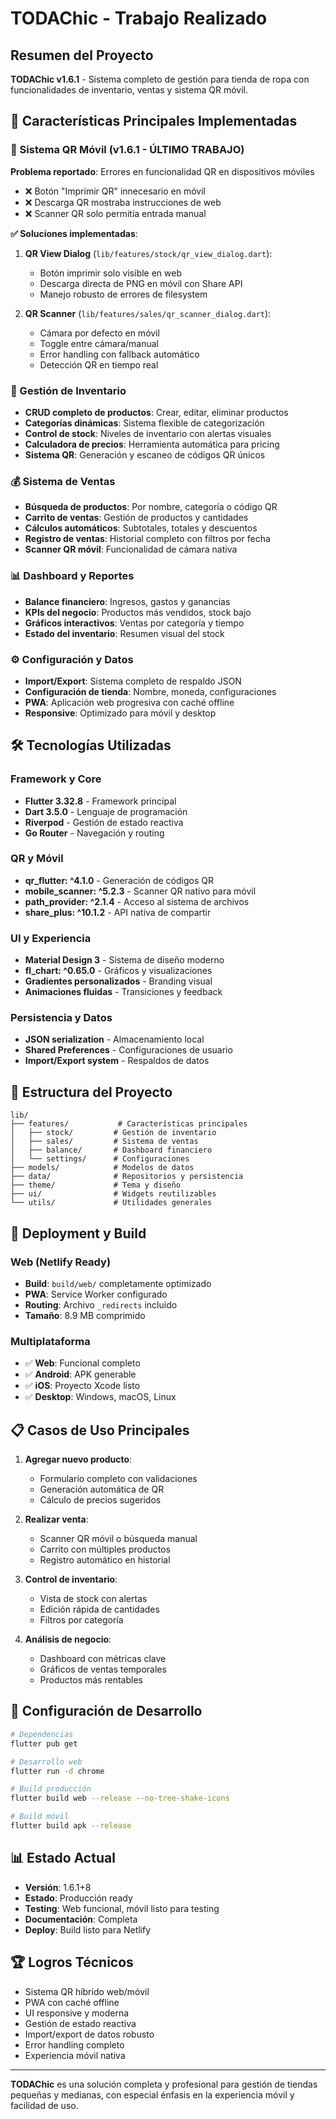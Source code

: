 # TODAChic - Trabajo Realizado

## Resumen del Proyecto
**TODAChic v1.6.1** - Sistema completo de gestión para tienda de ropa con funcionalidades de inventario, ventas y sistema QR móvil.

## 🎯 Características Principales Implementadas

### 📱 Sistema QR Móvil (v1.6.1 - ÚLTIMO TRABAJO)
**Problema reportado**: Errores en funcionalidad QR en dispositivos móviles
- ❌ Botón "Imprimir QR" innecesario en móvil
- ❌ Descarga QR mostraba instrucciones de web
- ❌ Scanner QR solo permitía entrada manual

**✅ Soluciones implementadas**:
1. **QR View Dialog** (`lib/features/stock/qr_view_dialog.dart`):
   - Botón imprimir solo visible en web
   - Descarga directa de PNG en móvil con Share API
   - Manejo robusto de errores de filesystem

2. **QR Scanner** (`lib/features/sales/qr_scanner_dialog.dart`):
   - Cámara por defecto en móvil
   - Toggle entre cámara/manual
   - Error handling con fallback automático
   - Detección QR en tiempo real

### 🏪 Gestión de Inventario
- **CRUD completo de productos**: Crear, editar, eliminar productos
- **Categorías dinámicas**: Sistema flexible de categorización
- **Control de stock**: Niveles de inventario con alertas visuales
- **Calculadora de precios**: Herramienta automática para pricing
- **Sistema QR**: Generación y escaneo de códigos QR únicos

### 💰 Sistema de Ventas
- **Búsqueda de productos**: Por nombre, categoría o código QR
- **Carrito de ventas**: Gestión de productos y cantidades
- **Cálculos automáticos**: Subtotales, totales y descuentos
- **Registro de ventas**: Historial completo con filtros por fecha
- **Scanner QR móvil**: Funcionalidad de cámara nativa

### 📊 Dashboard y Reportes
- **Balance financiero**: Ingresos, gastos y ganancias
- **KPIs del negocio**: Productos más vendidos, stock bajo
- **Gráficos interactivos**: Ventas por categoría y tiempo
- **Estado del inventario**: Resumen visual del stock

### ⚙️ Configuración y Datos
- **Import/Export**: Sistema completo de respaldo JSON
- **Configuración de tienda**: Nombre, moneda, configuraciones
- **PWA**: Aplicación web progresiva con caché offline
- **Responsive**: Optimizado para móvil y desktop

## 🛠️ Tecnologías Utilizadas

### Framework y Core
- **Flutter 3.32.8** - Framework principal
- **Dart 3.5.0** - Lenguaje de programación
- **Riverpod** - Gestión de estado reactiva
- **Go Router** - Navegación y routing

### QR y Móvil
- **qr_flutter: ^4.1.0** - Generación de códigos QR
- **mobile_scanner: ^5.2.3** - Scanner QR nativo para móvil
- **path_provider: ^2.1.4** - Acceso al sistema de archivos
- **share_plus: ^10.1.2** - API nativa de compartir

### UI y Experiencia
- **Material Design 3** - Sistema de diseño moderno
- **fl_chart: ^0.65.0** - Gráficos y visualizaciones
- **Gradientes personalizados** - Branding visual
- **Animaciones fluidas** - Transiciones y feedback

### Persistencia y Datos
- **JSON serialization** - Almacenamiento local
- **Shared Preferences** - Configuraciones de usuario
- **Import/Export system** - Respaldos de datos

## 📁 Estructura del Proyecto

```
lib/
├── features/           # Características principales
│   ├── stock/         # Gestión de inventario
│   ├── sales/         # Sistema de ventas
│   ├── balance/       # Dashboard financiero
│   └── settings/      # Configuraciones
├── models/            # Modelos de datos
├── data/              # Repositorios y persistencia
├── theme/             # Tema y diseño
├── ui/                # Widgets reutilizables
└── utils/             # Utilidades generales
```

## 🚀 Deployment y Build

### Web (Netlify Ready)
- **Build**: `build/web/` completamente optimizado
- **PWA**: Service Worker configurado
- **Routing**: Archivo `_redirects` incluido
- **Tamaño**: 8.9 MB comprimido

### Multiplataforma
- ✅ **Web**: Funcional completo
- ✅ **Android**: APK generable
- ✅ **iOS**: Proyecto Xcode listo
- ✅ **Desktop**: Windows, macOS, Linux

## 📋 Casos de Uso Principales

1. **Agregar nuevo producto**:
   - Formulario completo con validaciones
   - Generación automática de QR
   - Cálculo de precios sugeridos

2. **Realizar venta**:
   - Scanner QR móvil o búsqueda manual
   - Carrito con múltiples productos
   - Registro automático en historial

3. **Control de inventario**:
   - Vista de stock con alertas
   - Edición rápida de cantidades
   - Filtros por categoría

4. **Análisis de negocio**:
   - Dashboard con métricas clave
   - Gráficos de ventas temporales
   - Productos más rentables

## 🔧 Configuración de Desarrollo

```bash
# Dependencias
flutter pub get

# Desarrollo web
flutter run -d chrome

# Build producción
flutter build web --release --no-tree-shake-icons

# Build móvil
flutter build apk --release
```

## 📊 Estado Actual
- **Versión**: 1.6.1+8
- **Estado**: Producción ready
- **Testing**: Web funcional, móvil listo para testing
- **Documentación**: Completa
- **Deploy**: Build listo para Netlify

## 🏆 Logros Técnicos
- Sistema QR híbrido web/móvil
- PWA con caché offline
- UI responsive y moderna
- Gestión de estado reactiva
- Import/export de datos robusto
- Error handling completo
- Experiencia móvil nativa

---

**TODAChic** es una solución completa y profesional para gestión de tiendas pequeñas y medianas, con especial énfasis en la experiencia móvil y facilidad de uso.